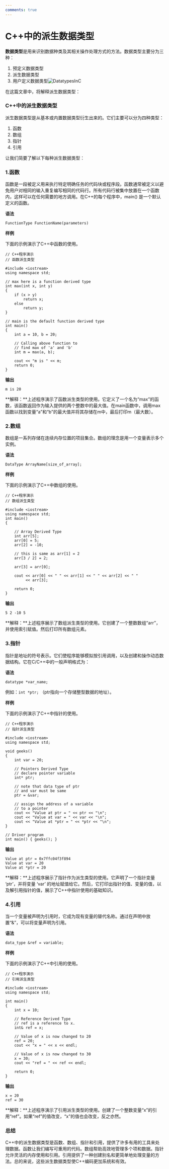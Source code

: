 ```yaml
---
comments: true
---
```

# C++中的派生数据类型

**数据类型**是用来识别数据种类及其相关操作处理方式的方法。数据类型主要分为三种：

1. 预定义数据类型
2. 派生数据类型
3. 用户定义数据类型![DatatypesInC](.\asset\DatatypesInC.png)

在这篇文章中，将解释派生数据类型：

### C++中的派生数据类型

派生数据类型是从基本或内置数据类型衍生出来的。它们主要可以分为四种类型：

1. 函数
2. 数组
3. 指针
4. 引用

让我们简要了解以下每种派生数据类型：

### 1.函数 

函数是一段被定义用来执行特定明确任务的代码块或程序段。函数通常被定义以避免用户对相同的输入重复编写相同的代码行。所有代码行被集中放置在一个函数内，这样可以在任何需要的地方调用。在C++的每个程序中，main() 是一个默认定义的函数。

**语法**

```
FunctionType FunctionName(parameters)
```

**样例**

下面的示例演示了C++中函数的使用。

```
// C++程序演示
// 函数派生类型

#include <iostream>
using namespace std;

// max here is a function derived type
int max(int x, int y)
{
    if (x > y)
        return x;
    else
        return y;
}

// main is the default function derived type
int main()
{
    int a = 10, b = 20;

    // Calling above function to
    // find max of 'a' and 'b'
    int m = max(a, b);

    cout << "m is " << m;
    return 0;
}
```

**输出**

```
m is 20
```

**解释：**上述程序演示了函数派生类型的使用。它定义了一个名为“max”的函数，该函数返回作为输入提供的两个整数中的最大值。在main函数中，调用max函数以找到变量“a”和“b”的最大值并将其存储在m中，最后打印m（最大数）。

### 2.数组

数组是一系列存储在连续内存位置的项目集合。数组的理念是用一个变量表示多个实例。

**语法**

```
DataType ArrayName[size_of_array];
```

**样例**

下面的示例演示了C++中数组的使用。

```
// C++程序演示
// 数组派生类型

#include <iostream>
using namespace std;
int main()
{

    // Array Derived Type
    int arr[5];
    arr[0] = 5;
    arr[2] = -10;

    // this is same as arr[1] = 2
    arr[3 / 2] = 2;

    arr[3] = arr[0];

    cout << arr[0] << " " << arr[1] << " " << arr[2] << " "
         << arr[3];

    return 0;
}
```

**输出**

```
5 2 -10 5
```

**解释：**上述程序展示了数组派生类型的使用。它创建了一个整数数组“arr”，并使用索引赋值。然后打印所有数组元素。

### 3.指针 

指针是地址的符号表示。它们使程序能够模拟按引用调用，以及创建和操作动态数据结构。它在C/C++中的一般声明格式为：

**语法**

```
datatype *var_name;
```

例如：`int *ptr;` （ptr指向一个存储整型数据的地址）。

**样例**

下面的示例演示了C++中指针的使用。

```
// C++程序演示
// 指针派生类型

#include <iostream>
using namespace std;

void geeks()
{
    int var = 20;

    // Pointers Derived Type
    // declare pointer variable
    int* ptr;

    // note that data type of ptr
    // and var must be same
    ptr = &var;

    // assign the address of a variable
    // to a pointer
    cout << "Value at ptr = " << ptr << "\n";
    cout << "Value at var = " << var << "\n";
    cout << "Value at *ptr = " << *ptr << "\n";
}

// Driver program
int main() { geeks(); }
```

**输出**

```
Value at ptr = 0x7ffc04f3f894
Value at var = 20
Value at *ptr = 20
```

**解释：**上述程序展示了指针作为派生类型的使用。它声明了一个指针变量 ‘ptr’，并将变量 ‘var’ 的地址赋值给它。然后，它打印出指针的值、变量的值，以及解引用指针的值，展示了C++中指针使用的基础知识。

### 4.引用

当一个变量被声明为引用时，它成为现有变量的替代名称。通过在声明中放置“&”，可以将变量声明为引用。

**语法**

```
data_type &ref = variable;
```

**样例**

下面的示例演示了C++中引用的使用。

```
// C++程序演示
// 引用派生类型

#include <iostream>
using namespace std;

int main()
{
    int x = 10;

    // Reference Derived Type
    // ref is a reference to x.
    int& ref = x;

    // Value of x is now changed to 20
    ref = 20;
    cout << "x = " << x << endl;

    // Value of x is now changed to 30
    x = 30;
    cout << "ref = " << ref << endl;

    return 0;
}
```

**输出**

```
x = 20
ref = 30
```

**解释：**上述程序演示了引用派生类型的使用。创建了一个整数变量“x”的引用“ref”。如果“ref”的值改变，“x”的值也会改变，反之亦然。

### 总结

C++中的派生数据类型是函数、数组、指针和引用，提供了许多有用的工具来处理数据。函数让我们编写可重用的代码。数组帮助高效地管理多个项和数据。指针允许灵活的内存使用和引用。引用提供了一种创建别名和更简单地处理变量的方法。总的来说，这些派生数据类型使C++编码更加系统和有效。